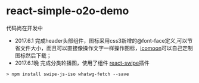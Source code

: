 # react-simple-o2o-demo

代码尚在开发中

* 2017.6.1 完成header头部组件，图标采用css3新增的@font-face定义,可以节省文件大小，而且可以直接像操作文字一样操作图标，[icomoon](https://icomoon.io/app/)可以自己定制图标然后下载；
* 2017.6.1晚 完成分类轮播图，使用了组件 [react-swipe](https://github.com/voronianski/react-swipe)插件
```
> npm install swipe-js-iso whatwg-fetch --save
```
